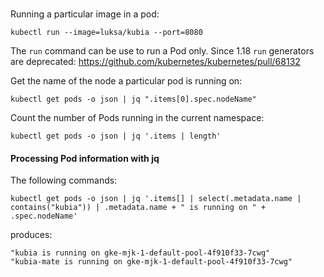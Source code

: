 ###

Running a particular image in a pod:
```
kubectl run --image=luksa/kubia --port=8080
```
The `run` command can be use to run a Pod only. Since 1.18 `run` generators are deprecated: https://github.com/kubernetes/kubernetes/pull/68132

Get the name of the node a particular pod is running on:
```
kubectl get pods -o json | jq ".items[0].spec.nodeName"
```

Count the number of Pods running in the current namespace:
```
kubectl get pods -o json | jq '.items | length'
```

#### Processing Pod information with jq
The following commands:
```
kubectl get pods -o json | jq '.items[] | select(.metadata.name | contains("kubia")) | .metadata.name + " is running on " + .spec.nodeName'
```
produces:
```
"kubia is running on gke-mjk-1-default-pool-4f910f33-7cwg"
"kubia-mate is running on gke-mjk-1-default-pool-4f910f33-7cwg"
```
